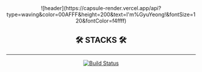 <div align="center">
![header](https://capsule-render.vercel.app/api?type=waving&color=00AFFF&height=200&text=I'm%GyuYeong!&fontSize=120&fontColor=f4ffff)


## 🛠 STACKS 🛠 
* * *
[![Build Status](https://travis-ci.org/joemccann/dillinger.svg?branch=master)](https://travis-ci.org/joemccann/dillinger)

<div align="center">
